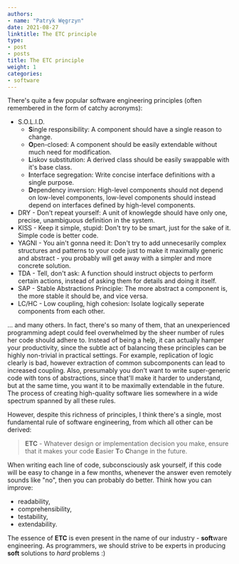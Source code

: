 ```yaml
---
authors:
- name: "Patryk Węgrzyn"
date: 2021-08-27
linktitle: The ETC principle
type:
- post 
- posts
title: The ETC principle
weight: 1
categories:
- software
---
```


There's quite a few popular software engineering principles (often remembered in the form of catchy acronyms):
* S.O.L.I.D.
  * **S**ingle responsibility: A component should have a single reason to change. 
  * **O**pen-closed: A component should be easily extendable without much need for modification. 
  * **L**iskov substitution: A derived class should be easily swappable with it's base class. 
  * **I**nterface segregation: Write concise interface definitions with a single purpose. 
  * **D**ependency inversion: High-level components should not depend on low-level components, low-level components should instead depend on interfaces defined by high-level components.
* DRY - Don't repeat yourself: A unit of knowlegde should have only one, precise, unambiguous definition in the system.
* KISS - Keep it simple, stupid: Don't try to be smart, just for the sake of it. Simple code is better code.
* YAGNI - You ain't gonna need it: Don't try to add unnecesarily complex structures and patterns to your code just to make it maximally generic and abstract - you probably will get away with a simpler and more concrete solution.
* TDA - Tell, don't ask: A function should instruct objects to perform certain actions, instead of asking them for details and doing it itself.
* SAP - Stable Abstractions Principle: The more abstract a component is, the more stable it should be, and vice versa.
* LC/HC - Low coupling, high cohesion: Isolate logically seperate components from each other.
  
... and many others. In fact, there's so many of them, that an unexperienced programming adept could feel overwhelmed by the sheer number of rules her code should adhere to. Instead of being a help, it can actually hamper your productivity, since the subtle act of balancing these principles can be highly non-trivial in practical settings. For example, replication of logic clearly is bad, however extraction of common subcomponents can lead to increased coupling. Also, presumably you don't want to write super-generic code with tons of abstractions, since that'll make it harder to understand, but at the same time, you want it to be maximally extendable in the future. The process of creating high-quality software lies somewhere in a wide spectrum spanned by all these rules.

However, despite this richness of principles, I think there's a single, most fundamental rule of software engineering, from which all other can be derived:

> **ETC** - Whatever design or implementation decision you make, ensure that it makes your code **E**asier **T**o **C**hange in the future.

When writing each line of code, subconsciously ask yourself, if this code will be easy to change in a few months, whenever the answer even remotely sounds like "no", then you can probably do better. Think how you can improve:
* readability,
* comprehensibility,
* testability,
* extendability.

The essence of **ETC** is even present in the name of our industry - **soft**ware engineering. As programmers, we should strive to be experts in producing **soft** solutions to *hard* problems :)